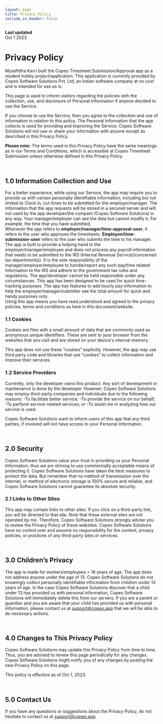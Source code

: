 ```yaml
---
layout: page
title: Privacy Policy
include_in_header: false
---
```


**Last updated**  
Oct 1 2023

# Privacy Policy
Myselfdha Karri built the Copeo Timesheet Submission/Approval app as a student hobby project/application. This application is currently provided by Copeo Software Solutions Pvt. Ltd, an Indian software company at no cost and is intended for use as is.

This page is used to inform visitors regarding the policies with the collection, use, and disclosure of Personal Information if anyone decided to use the Service.

If you choose to use the Service, then you agree to the collection and use of information in relation to this policy. The Personal Information that the app collects is used for providing and improving the Service. Copeo Software Solutions will not use or share your information with anyone except as described in this Privacy Policy.

**Please note:** The terms used in this Privacy Policy have the same meanings as in our Terms and Conditions, which is accessible at Copeo Timesheet Submission unless otherwise defined in this Privacy Policy.

<br>

## 1.0 Information Collection and Use
For a better experience, while using our Service, the app may require you to provide us with certain personally identifiable information, including but not limited to Clock in, out times to be submitted for the employer/manager. The information that the app requests will be stored in a secured server and will not used by the app developer/the compant (Copeo Software Solutions) in any way. Your manager/employer can see the data but cannot modify it. For example, the time that you have submitted. 
<br>
Whenever the app refers to **employer/manager/time-approval-user**, it refers to the user who approves the timesheets. **Employee/time-submission-user** refers to the user who submits the time to his manager. The app is built to provide a helping hand to the employer/manager/employee and does not process any payroll information that needs to be submitted to the IRS (Internal Revenue Service)/concerned tax department(s). It is the sole responsibilty of the manager/employer/employee to handle/report any such pay/time related information to the IRS and adhere to the government tax rules and regulations. The app/developer cannot be held responsible under any circumstances. This app has been designed to be used for quick time-tracking purposes. The app has features to add hourly pay information to help the employer/manager/submitter see the total amount for quick and handy purposes only.
<br>
Using this app means you have read,understood and agreed to the privacy policies, terms and conditions as here in this document/website.

### 1.1 Cookies
Cookies are files with a small amount of data that are commonly used as anonymous unique identifiers. These are sent to your browser from the websites that you visit and are stored on your device's internal memory.

This app does not use these “cookies” explicitly. However, the app may use third party code and libraries that use “cookies” to collect information and improve their services. 

### 1.2 Service Providers
Currently, only the developer owns this product. Any sort of development or maintenance is done by the developer. However, Copeo Software Solutions may employ third-party companies and individuals due to the following reasons:
    -To facilitate better service;
    -To provide the service on our behalf;
    -To perform service-related services; or
    -To assist me in analyzing how our service is used.

Copeo Software Solutions want to inform users of this app that any third parties, if involved will not have access to your Personal Information.

<br>

## 2.0 Security
Copeo Software Solutions value your trust in providing us your Personal Information, thus we are striving to use commercially acceptable means of protecting it. Copeo Software Solutions have taken the best measures to protect the data. But remember that no method of transmission over the internet, or method of electronic storage is 100% secure and reliable, and Copeo Software Solutions cannot guarantee its absolute security.

### 2.1 Links to Other Sites
This app may contain links to other sites. If you click on a third-party link, you will be directed to that site. Note that these external sites are not operated by me. Therefore, Copeo Software Solutions strongly advise you to review the Privacy Policy of these websites. Copeo Software Solutions have no control over and assume no responsibility for the content, privacy policies, or practices of any third-party sites or services.

<br>

## 3.0 Children’s Privacy
The app is made for workers/employees > 18 years of age. The app does not address anyone under the age of 13. Copeo Software Solutions do not knowingly collect personally identifiable information from children under 13 years of age. In the case Copeo Software Solutions discover that a child under 13 has provided us with personal information, Copeo Software Solutions will immediately delete this from our servers. If you are a parent or guardian and you are aware that your child has provided us with personal information, please contact us at support@copeo.app that we will be able to do necessary actions.

<br>

## 4.0 Changes to This Privacy Policy
Copeo Software Solutions may update this Privacy Policy from time to time. Thus, you are advised to review this page periodically for any changes. Copeo Software Solutions might notify you of any changes by posting the new Privacy Policy on this page.

This policy is effective as of Oct 1, 2023.

<br>

## 5.0 Contact Us
If you have any questions or suggestions about the Privacy Policy, do not hesitate to contact us at support@copeo.app

